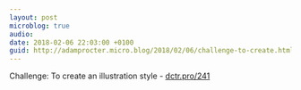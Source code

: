 ```yaml
---
layout: post
microblog: true
audio: 
date: 2018-02-06 22:03:00 +0100
guid: http://adamprocter.micro.blog/2018/02/06/challenge-to-create.html
---
```

Challenge: To create an illustration style - [dctr.pro/241](http://dctr.pro/241)
